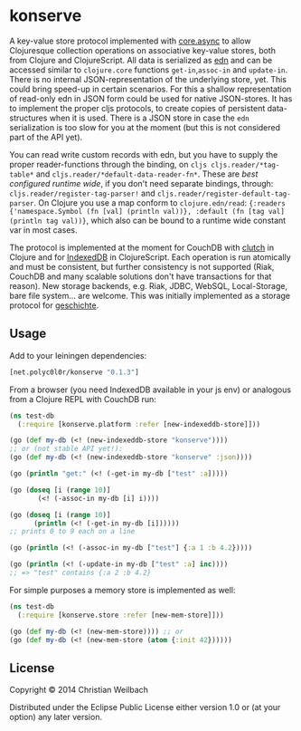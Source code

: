 # konserve

A key-value store protocol implemented with [core.async](https://github.com/clojure/core.async) to allow Clojuresque collection operations on associative key-value stores, both from Clojure and ClojureScript. All data is serialized as [edn](https://github.com/edn-format/edn)  and can be accessed similar to `clojure.core` functions `get-in`,`assoc-in` and `update-in`. There is no internal JSON-representation of the underlying store, yet. This could bring speed-up in certain scenarios. For this a shallow representation of read-only edn in JSON form could be used for native JSON-stores. It has to implement the proper cljs protocols, to create copies of persistent data-structures when it is used. There is a JSON store in case the `edn` serialization is too slow for you at the moment (but this is not considered part of the API yet). 

You can read write custom records with edn, but you have to supply the proper reader-functions through the binding, on `cljs cljs.reader/*tag-table*` and `cljs.reader/*default-data-reader-fn*`. These are *best configured runtime wide*, if you don't need separate bindings, through: `cljs.reader/register-tag-parser!` and `cljs.reader/register-default-tag-parser`. On Clojure you use a map conform to `clojure.edn/read`: `{:readers {'namespace.Symbol (fn [val] (println val))}, :default (fn [tag val] (println tag val))}`, which also can be bound to a runtime wide constant var in most cases.

The protocol is implemented at the moment for CouchDB with [clutch](https://github.com/clojure-clutch/clutch) in Clojure and for [IndexedDB](https://developer.mozilla.org/en-US/docs/IndexedDB) in ClojureScript. Each operation is run atomically and must be consistent, but further consistency is not supported (Riak, CouchDB and many scalable solutions don't have transactions for that reason). New storage backends, e.g. Riak, JDBC, WebSQL, Local-Storage, bare file system... are welcome. This was initially implemented as a storage protocol for [geschichte](https://github.com/ghubber/geschichte).

## Usage

Add to your leiningen dependencies:

~~~clojure
[net.polyc0l0r/konserve "0.1.3"]
~~~

From a browser (you need IndexedDB available in your js env) or analogous from a Clojure REPL with CouchDB run:

~~~clojure
(ns test-db
  (:require [konserve.platform :refer [new-indexeddb-store]]))

(go (def my-db (<! (new-indexeddb-store "konserve"))))
;; or (not stable API yet!):
(go (def my-db (<! (new-indexeddb-store "konserve" :json))))

(go (println "get:" (<! (-get-in my-db ["test" :a]))))

(go (doseq [i (range 10)]
       (<! (-assoc-in my-db [i] i))))

(go (doseq [i (range 10)]
      (println (<! (-get-in my-db [i])))))
;; prints 0 to 9 each on a line

(go (println (<! (-assoc-in my-db ["test"] {:a 1 :b 4.2}))))

(go (println (<! (-update-in my-db ["test" :a] inc))))
;; => "test" contains {:a 2 :b 4.2}
~~~
    
For simple purposes a memory store is implemented as well:

~~~clojure
(ns test-db
  (:require [konserve.store :refer [new-mem-store]]))

(go (def my-db (<! (new-mem-store)))) ;; or
(go (def my-db (<! (new-mem-store (atom {:init 42})))))
~~~

## License

Copyright © 2014 Christian Weilbach

Distributed under the Eclipse Public License either version 1.0 or (at
your option) any later version.
